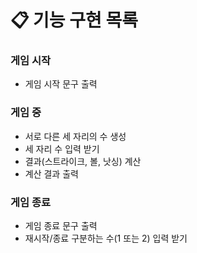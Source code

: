# 📋 기능 구현 목록

### 게임 시작
- 게임 시작 문구 출력

### 게임 중
- 서로 다른 세 자리의 수 생성
- 세 자리 수 입력 받기
- 결과(스트라이크, 볼, 낫싱) 계산
- 계산 결과 출력

### 게임 종료
- 게임 종료 문구 출력
- 재시작/종료 구분하는 수(1 또는 2) 입력 받기
